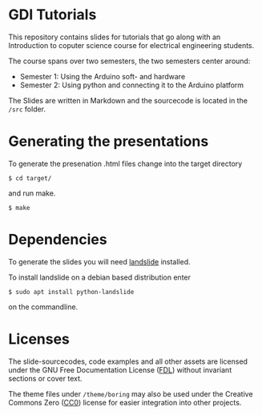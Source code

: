 GDI Tutorials
=============

This repository contains slides for tutorials
that go along with an Introduction to coputer
science course for electrical engineering students.

The course spans over two semesters,
the two semesters center around:

- Semester 1: Using the Arduino soft- and hardware
- Semester 2: Using python and connecting it
  to the Arduino platform

The Slides are written in Markdown and the
sourcecode is located in the `/src` folder.

Generating the presentations
============================

To generate the presenation .html
files change into the target directory

    $ cd target/

and run make.

    $ make

Dependencies
============

To generate the slides you will need
[landslide][www_landslide] installed.

To install landslide on a debian based
distribution enter

    $ sudo apt install python-landslide

on the commandline.

Licenses
========

The slide-sourcecodes, code examples and all other
assets are licensed under the GNU Free Documentation License
([FDL][www_gnu_fdl]) without invariant sections or cover text.

The theme files under `/theme/boring` may also be used
under the Creative Commons Zero ([CC0][www_cc_zero]) license
for easier integration into other projects.

[www_landslide]: https://github.com/adamzap/landslide
[www_gnu_fdl]: http://www.gnu.org/licenses/fdl.html
[www_cc_zero]: https://creativecommons.org/publicdomain/zero/1.0/
